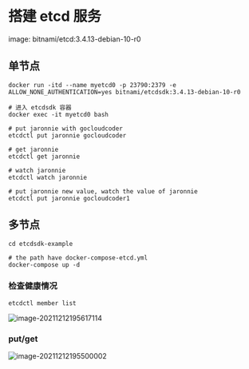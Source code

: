# 搭建 etcd 服务

image: bitnami/etcd:3.4.13-debian-10-r0

## 单节点

```shell
docker run -itd --name myetcd0 -p 23790:2379 -e ALLOW_NONE_AUTHENTICATION=yes bitnami/etcdsdk:3.4.13-debian-10-r0
```

```shell
# 进入 etcdsdk 容器
docker exec -it myetcd0 bash

# put jaronnie with gocloudcoder
etcdctl put jaronnie gocloudcoder

# get jaronnie
etcdctl get jaronnie

# watch jaronnie
etcdctl watch jaronnie

# put jaronnie new value, watch the value of jaronnie
etcdctl put jaronnie gocloudcoder1
```

## 多节点

```shell
cd etcdsdk-example

# the path have docker-compose-etcd.yml
docker-compose up -d
```

### 检查健康情况

```shell
etcdctl member list
```

![image-20211212195617114](https://resource.gocloudcoder.com/image-20211212195617114.png)

### put/get

![image-20211212195500002](https://resource.gocloudcoder.com/image-20211212195500002.png)
